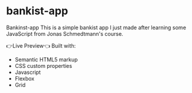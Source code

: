 # bankist-app

Bankinst-app
This is a simple bankist app I just made after learning some JavaScript from Jonas Schmedtmann's course.

👉Live Preview👈
Built with:
- Semantic HTML5 markup
- CSS custom properties
- Javascript
- Flexbox
- Grid
